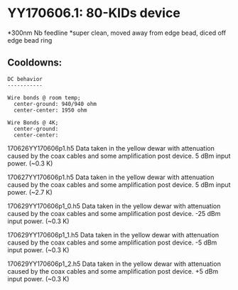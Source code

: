YY170606.1: 80-KIDs device
==========================================

*300nm Nb feedline
*super clean, moved away from edge bead, diced off edge bead ring

Cooldowns:
-----------

    DC behavior
    -----------

    Wire bonds @ room temp;
      center-ground: 940/940 ohm
      center-center: 1950 ohm

    Wire Bonds @ 4K;
      center-ground:
      center-center:

170626YY170606p1.h5
  Data taken in the yellow dewar with attenuation caused by the coax cables and some amplification post device. 5 dBm input power. (~0.3 K)

170627YY170606p1.h5
  Data taken in the yellow dewar with attenuation caused by the coax cables and some amplification post device. 5 dBm input power. (~2.7 K)

170629YY170606p1_0.h5
  Data taken in the yellow dewar with attenuation caused by the coax cables and some amplification post device. -25 dBm input power. (~0.3 K)

170629YY170606p1_1.h5
  Data taken in the yellow dewar with attenuation caused by the coax cables and some amplification post device. -5 dBm input power. (~0.3 K)

170629YY170606p1_2.h5
  Data taken in the yellow dewar with attenuation caused by the coax cables and some amplification post device. +5 dBm input power. (~0.3 K)
